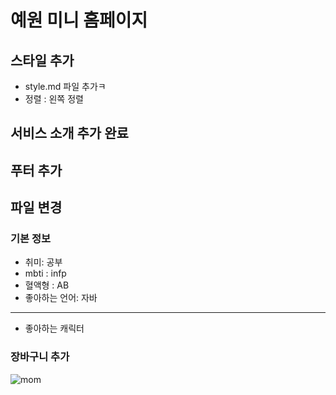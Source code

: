 # 예원 미니 홈페이지

## 스타일 추가
- style.md 파일 추가ㅋ
- 정렬 : 왼쪽 정렬

## 서비스 소개 추가 완료

## 푸터 추가

파일 변경
---
### 기본 정보
- 취미: 공부
- mbti : infp
- 혈액형 : AB
- 좋아하는 언어: 자바
---
-  좋아하는 캐릭터

### 장바구니 추가



![mom](https://github.com/kimyewon97/MiniHomepage/assets/153456344/a1c469e7-0ed5-4fd3-b2ba-8661aaae6832)

